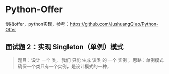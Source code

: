 # Python-Offer
剑指offer，python实现，参考：https://github.com/JushuangQiao/Python-Offer

## 面试题 2：实现 Singleton（单例）模式
> 题目：设计 一个 类， 我们 只能 生成 该类 的 一个 实例；
> 思路：单例模式确保一个类只有一个实例，是设计模式的一种，


